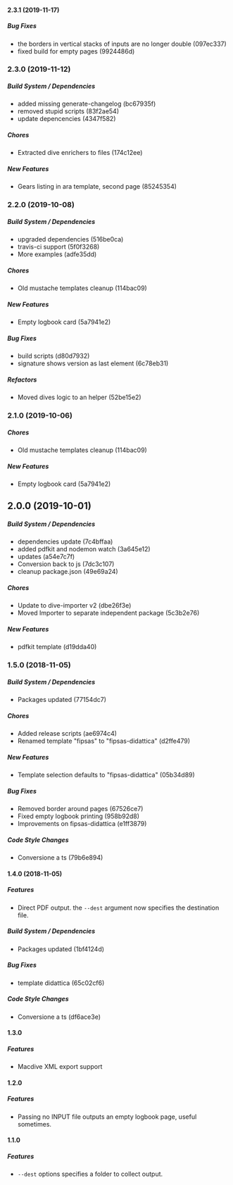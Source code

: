 #### 2.3.1 (2019-11-17)

##### Bug Fixes

*  the borders in vertical stacks of inputs are no longer double (097ec337)
*  fixed build for empty pages (9924486d)

### 2.3.0 (2019-11-12)

##### Build System / Dependencies

*  added missing generate-changelog (bc67935f)
*  removed stupid scripts (83f2ae54)
*  update depencencies (4347f582)

##### Chores

*  Extracted dive enrichers to files (174c12ee)

##### New Features

*  Gears listing in ara template, second page (85245354)

### 2.2.0 (2019-10-08)

##### Build System / Dependencies

*  upgraded dependencies (516be0ca)
*  travis-ci support (5f0f3268)
*  More examples (adfe35dd)

##### Chores

*  Old mustache templates cleanup (114bac09)

##### New Features

*  Empty logbook card (5a7941e2)

##### Bug Fixes

*  build scripts (d80d7932)
*  signature shows version as last element (6c78eb31)

##### Refactors

*  Moved dives logic to an helper (52be15e2)

### 2.1.0 (2019-10-06)

##### Chores

*  Old mustache templates cleanup (114bac09)

##### New Features

*  Empty logbook card (5a7941e2)

## 2.0.0 (2019-10-01)

##### Build System / Dependencies

*  dependencies update (7c4bffaa)
*  added pdfkit and nodemon watch (3a645e12)
*  updates (a54e7c7f)
*  Conversion back to js (7dc3c107)
*  cleanup package.json (49e69a24)

##### Chores

*  Update to dive-importer v2 (dbe26f3e)
*  Moved Importer to separate independent package (5c3b2e76)

##### New Features

*  pdfkit template (d19dda40)

### 1.5.0 (2018-11-05)

##### Build System / Dependencies

*  Packages updated (77154dc7)

##### Chores

*  Added release scripts (ae6974c4)
*  Renamed template "fipsas" to "fipsas-didattica" (d2ffe479)

##### New Features

*  Template selection defaults to "fipsas-didattica" (05b34d89)

##### Bug Fixes

*  Removed border around pages (67526ce7)
*  Fixed empty logbook printing (958b92d8)
*  Improvements on fipsas-didattica (e1ff3879)

##### Code Style Changes

*  Conversione a ts (79b6e894)

#### 1.4.0 (2018-11-05)

##### Features

- Direct PDF output. the `--dest` argument now specifies the destination file.

##### Build System / Dependencies

- Packages updated (1bf4124d)

##### Bug Fixes

- template didattica (65c02cf6)

##### Code Style Changes

- Conversione a ts (df6ace3e)

#### 1.3.0

##### Features

- Macdive XML export support

#### 1.2.0

##### Features

- Passing no INPUT file outputs an empty logbook page, useful sometimes.

#### 1.1.0

##### Features

- `--dest` options specifies a folder to collect output.
